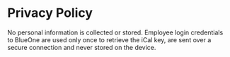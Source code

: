 # Privacy Policy

No personal information is collected or stored. Employee login credentials to BlueOne are used only once to retrieve the iCal key, are sent over a secure connection and never stored on the device.
